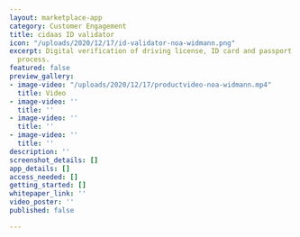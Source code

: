 ```yaml
---
layout: marketplace-app
category: Customer Engagement
title: cidaas ID validator
icon: "/uploads/2020/12/17/id-validator-noa-widmann.png"
excerpt: Digital verification of driving license, ID card and passport in onboarding
  process.
featured: false
preview_gallery:
- image-video: "/uploads/2020/12/17/productvideo-noa-widmann.mp4"
  title: Video
- image-video: ''
  title: ''
- image-video: ''
  title: ''
- image-video: ''
  title: ''
description: ''
screenshot_details: []
app_details: []
access_needed: []
getting_started: []
whitepaper_link: ''
video_poster: ''
published: false

---
```

